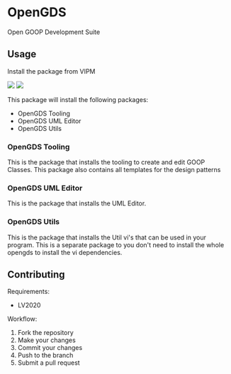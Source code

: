 # OpenGDS

Open GOOP Development Suite

## Usage

Install the package from VIPM

<a href="https://www.vipm.io/package/opengds/"> <img src="https://www.vipm.io/package/opengds/badge.svg?metric=installs"></a> <a href="https://www.vipm.io/package/opengds/"><img src="https://www.vipm.io/package/opengds/badge.svg?metric=stars"></a>

This package will install the following packages:
- OpenGDS Tooling
- OpenGDS UML Editor
- OpenGDS Utils

### OpenGDS Tooling

This is the package that installs the tooling to create and edit GOOP Classes. This package also contains all templates for the design patterns

### OpenGDS UML Editor

This is the package that installs the UML Editor.

### OpenGDS Utils

This is the package that installs the Util vi's that can be used in your program. This is a separate package to you don't need to install the whole opengds to install the vi dependencies.

## Contributing

Requirements:
- LV2020

Workflow:
1. Fork the repository
2. Make your changes
3. Commit your changes
4. Push to the branch
5. Submit a pull request



